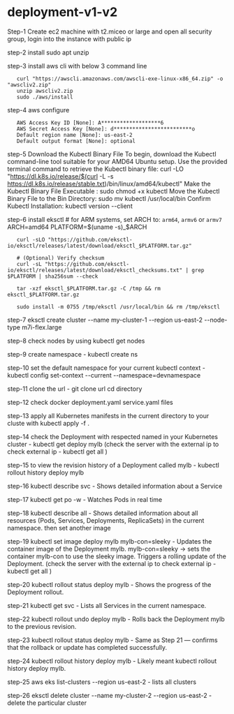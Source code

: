 # deployment-v1-v2
Step-1 Create ec2 machine with t2.miceo or large and open all security group, login into the instance with public ip

step-2 install sudo apt unzip

step-3 install aws cli with below 3 command line

       curl "https://awscli.amazonaws.com/awscli-exe-linux-x86_64.zip" -o "awscliv2.zip"
       unzip awscliv2.zip
       sudo ./aws/install
step-4 aws configure

       AWS Access Key ID [None]: A*******************6
       AWS Secret Access Key [None]: d*************************o
       Default region name [None]: us-east-2
       Default output format [None]: optional

step-5 Download the Kubectl Binary File
       To begin, download the Kubectl command-line tool suitable for your AMD64 Ubuntu setup. Use the provided terminal command to retrieve the Kubectl binary file: curl -LO "https://dl.k8s.io/release/$(curl -L -s https://dl.k8s.io/release/stable.txt)/bin/linux/amd64/kubectl"
       Make the Kubectl Binary File Executable : sudo chmod +x kubectl
       Move the Kubectl Binary File to the Bin Directory: sudo mv kubectl /usr/local/bin
       Confirm Kubectl Installation: kubectl version --client
       
step-6 install eksctl
       # for ARM systems, set ARCH to: `arm64`, `armv6` or `armv7`
       ARCH=amd64
       PLATFORM=$(uname -s)_$ARCH

       curl -sLO "https://github.com/eksctl-io/eksctl/releases/latest/download/eksctl_$PLATFORM.tar.gz"

       # (Optional) Verify checksum
       curl -sL "https://github.com/eksctl-io/eksctl/releases/latest/download/eksctl_checksums.txt" | grep $PLATFORM | sha256sum --check

       tar -xzf eksctl_$PLATFORM.tar.gz -C /tmp && rm eksctl_$PLATFORM.tar.gz

       sudo install -m 0755 /tmp/eksctl /usr/local/bin && rm /tmp/eksctl

step-7 eksctl create cluster --name my-cluster-1 --region us-east-2 --node-type m7i-flex.large

step-8 check nodes by using kubectl get nodes

step-9 create namespace - kubectl create ns <name>

step-10 set the default namespace for your current kubectl context - kubectl config set-context --current --namespace=devnamespace

step-11 clone the url - git clone url cd directory

step-12 check docker deployment.yaml service.yaml files

step-13 apply all Kubernetes manifests in the current directory to your cluste with kubectl apply -f .

step-14 check the Deployment with respected named in your Kubernetes cluster -  kubectl get deploy mylb
         (check the server with the external ip to check external ip - kubectl get all )

step-15 to view the revision history of a Deployment called mylb - kubectl rollout history deploy mylb

step-16  kubectl describe svc - Shows detailed information about a Service

step-17  kubectl get po -w - Watches Pods in real time

step-18  kubectl describe all - Shows detailed information about all resources (Pods, Services, Deployments, ReplicaSets) in the current namespace.
         then set another image 

step-19  kubectl set image deploy mylb mylb-con=sleeky - Updates the container image of the Deployment mylb.
         mylb-con=sleeky → sets the container mylb-con to use the sleeky image.
         Triggers a rolling update of the Deployment.
         (check the server with the external ip to check external ip - kubectl get all )

step-20  kubectl rollout status deploy mylb - Shows the progress of the Deployment rollout.

step-21  kubectl get svc - Lists all Services in the current namespace.

step-22  kubectl rollout undo deploy mylb - Rolls back the Deployment mylb to the previous revision.

step-23  kubectl rollout status deploy mylb - Same as Step 21 — confirms that the rollback or update has completed successfully.

step-24  kubectl rollout history deploy mylb - Likely meant kubectl rollout history deploy mylb.

step-25  aws eks list-clusters --region us-east-2 - lists all clusters

step-26  eksctl delete cluster --name my-cluster-2 --region us-east-2 - delete the particular cluster